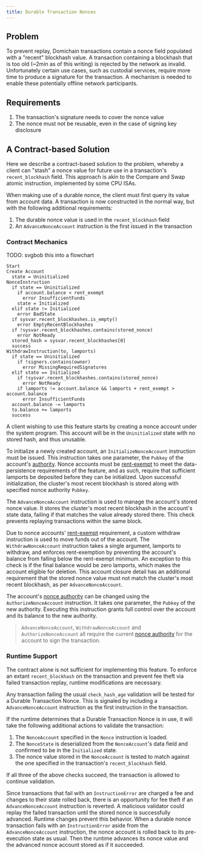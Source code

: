 ```yaml
---
title: Durable Transaction Nonces
---
```


## Problem

To prevent replay, Domichain transactions contain a nonce field populated with a
"recent" blockhash value. A transaction containing a blockhash that is too old
(~2min as of this writing) is rejected by the network as invalid. Unfortunately
certain use cases, such as custodial services, require more time to produce a
signature for the transaction. A mechanism is needed to enable these potentially
offline network participants.

## Requirements

1. The transaction's signature needs to cover the nonce value
2. The nonce must not be reusable, even in the case of signing key disclosure

## A Contract-based Solution

Here we describe a contract-based solution to the problem, whereby a client can
"stash" a nonce value for future use in a transaction's `recent_blockhash`
field. This approach is akin to the Compare and Swap atomic instruction,
implemented by some CPU ISAs.

When making use of a durable nonce, the client must first query its value from
account data. A transaction is now constructed in the normal way, but with the
following additional requirements:

1. The durable nonce value is used in the `recent_blockhash` field
2. An `AdvanceNonceAccount` instruction is the first issued in the transaction

### Contract Mechanics

TODO: svgbob this into a flowchart

```text
Start
Create Account
  state = Uninitialized
NonceInstruction
  if state == Uninitialized
    if account.balance < rent_exempt
      error InsufficientFunds
    state = Initialized
  elif state != Initialized
    error BadState
  if sysvar.recent_blockhashes.is_empty()
    error EmptyRecentBlockhashes
  if !sysvar.recent_blockhashes.contains(stored_nonce)
    error NotReady
  stored_hash = sysvar.recent_blockhashes[0]
  success
WithdrawInstruction(to, lamports)
  if state == Uninitialized
    if !signers.contains(owner)
      error MissingRequiredSignatures
  elif state == Initialized
    if !sysvar.recent_blockhashes.contains(stored_nonce)
      error NotReady
    if lamports != account.balance && lamports + rent_exempt > account.balance
      error InsufficientFunds
  account.balance -= lamports
  to.balance += lamports
  success
```

A client wishing to use this feature starts by creating a nonce account under
the system program. This account will be in the `Uninitialized` state with no
stored hash, and thus unusable.

To initialize a newly created account, an `InitializeNonceAccount` instruction must be
issued. This instruction takes one parameter, the `Pubkey` of the account's
[authority](../offline-signing/durable-nonce.md#nonce-authority). Nonce accounts
must be [rent-exempt](rent.md#two-tiered-rent-regime) to meet the data-persistence
requirements of the feature, and as such, require that sufficient lamports be
deposited before they can be initialized. Upon successful initialization, the
cluster's most recent blockhash is stored along with specified nonce authority
`Pubkey`.

The `AdvanceNonceAccount` instruction is used to manage the account's stored nonce
value. It stores the cluster's most recent blockhash in the account's state data,
failing if that matches the value already stored there. This check prevents
replaying transactions within the same block.

Due to nonce accounts' [rent-exempt](rent.md#two-tiered-rent-regime) requirement,
a custom withdraw instruction is used to move funds out of the account.
The `WithdrawNonceAccount` instruction takes a single argument, lamports to withdraw,
and enforces rent-exemption by preventing the account's balance from falling
below the rent-exempt minimum. An exception to this check is if the final balance
would be zero lamports, which makes the account eligible for deletion. This
account closure detail has an additional requirement that the stored nonce value
must not match the cluster's most recent blockhash, as per `AdvanceNonceAccount`.

The account's [nonce authority](../offline-signing/durable-nonce.md#nonce-authority)
can be changed using the `AuthorizeNonceAccount` instruction. It takes one parameter,
the `Pubkey` of the new authority. Executing this instruction grants full
control over the account and its balance to the new authority.

> `AdvanceNonceAccount`, `WithdrawNonceAccount` and `AuthorizeNonceAccount` all require the current [nonce authority](../offline-signing/durable-nonce.md#nonce-authority) for the account to sign the transaction.

### Runtime Support

The contract alone is not sufficient for implementing this feature. To enforce
an extant `recent_blockhash` on the transaction and prevent fee theft via
failed transaction replay, runtime modifications are necessary.

Any transaction failing the usual `check_hash_age` validation will be tested
for a Durable Transaction Nonce. This is signaled by including a `AdvanceNonceAccount`
instruction as the first instruction in the transaction.

If the runtime determines that a Durable Transaction Nonce is in use, it will
take the following additional actions to validate the transaction:

1. The `NonceAccount` specified in the `Nonce` instruction is loaded.
2. The `NonceState` is deserialized from the `NonceAccount`'s data field and
   confirmed to be in the `Initialized` state.
3. The nonce value stored in the `NonceAccount` is tested to match against the
   one specified in the transaction's `recent_blockhash` field.

If all three of the above checks succeed, the transaction is allowed to continue
validation.

Since transactions that fail with an `InstructionError` are charged a fee and
changes to their state rolled back, there is an opportunity for fee theft if an
`AdvanceNonceAccount` instruction is reverted. A malicious validator could replay the
failed transaction until the stored nonce is successfully advanced. Runtime
changes prevent this behavior. When a durable nonce transaction fails with an
`InstructionError` aside from the `AdvanceNonceAccount` instruction, the nonce account
is rolled back to its pre-execution state as usual. Then the runtime advances
its nonce value and the advanced nonce account stored as if it succeeded.
